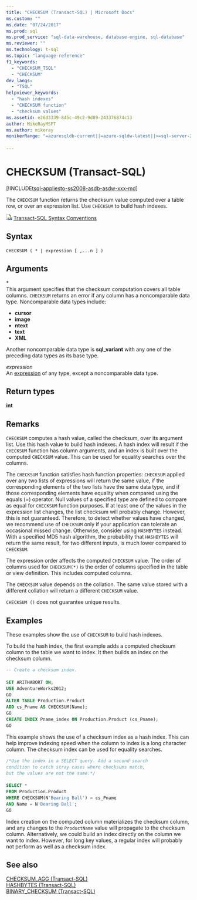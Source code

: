 ```yaml
---
title: "CHECKSUM (Transact-SQL) | Microsoft Docs"
ms.custom: ""
ms.date: "07/24/2017"
ms.prod: sql
ms.prod_service: "sql-data-warehouse, database-engine, sql-database"
ms.reviewer: ""
ms.technology: t-sql
ms.topic: "language-reference"
f1_keywords: 
  - "CHECKSUM_TSQL"
  - "CHECKSUM"
dev_langs: 
  - "TSQL"
helpviewer_keywords: 
  - "hash indexes"
  - "CHECKSUM function"
  - "checksum values"
ms.assetid: e26d3339-845c-49c2-9d89-243376874c13
author: MikeRayMSFT
ms.author: mikeray
monikerRange: "=azuresqldb-current||=azure-sqldw-latest||>=sql-server-2016||=sqlallproducts-allversions||>=sql-server-linux-2017||=azuresqldb-mi-current"

---
```

# CHECKSUM (Transact-SQL)
[!INCLUDE[tsql-appliesto-ss2008-asdb-asdw-xxx-md](../../includes/tsql-appliesto-ss2008-asdb-asdw-xxx-md.md)]

The `CHECKSUM` function returns the checksum value computed over a table row, or over an expression list. Use `CHECKSUM` to build hash indexes.
  
![Topic link icon](../../database-engine/configure-windows/media/topic-link.gif "Topic link icon") [Transact-SQL Syntax Conventions](../../t-sql/language-elements/transact-sql-syntax-conventions-transact-sql.md)
  
## Syntax  
  
```
CHECKSUM ( * | expression [ ,...n ] )  
```  
  
## Arguments  
\*  
This argument specifies that the checksum computation covers all table columns. `CHECKSUM` returns an error if any column has a noncomparable data type. Noncomparable data types include:

- **cursor**
- **image**
- **ntext**
- **text**
- **XML**

Another noncomparable data type is **sql_variant** with any one of the preceding data types as its base type.
  
*expression*  
An [expression](../../t-sql/language-elements/expressions-transact-sql.md) of any type, except a noncomparable data type.
  
## Return types
 **int**  
  
## Remarks  
`CHECKSUM` computes a hash value, called the checksum, over its argument list. Use this hash value to build hash indexes. A hash index will result if the `CHECKSUM` function has column arguments, and an index is built over the computed `CHECKSUM` value. This can be used for equality searches over the columns.
  
The `CHECKSUM` function satisfies hash function properties: `CHECKSUM` applied over any two lists of expressions will return the same value, if the corresponding elements of the two lists have the same data type, and if those corresponding elements have equality when compared using the equals (=) operator. Null values of a specified type are defined to compare as equal for `CHECKSUM` function purposes. If at least one of the values in the expression list changes, the list checksum will probably change. However, this is not guaranteed. 
Therefore, to detect whether values have changed, we recommend use of `CHECKSUM` only if your application can tolerate an occasional missed change. Otherwise, consider using `HASHBYTES` instead. With a specified MD5 hash algorithm, the probability that `HASHBYTES` will return the same result, for two different inputs, is much lower compared to `CHECKSUM`.
  
The expression order affects the computed `CHECKSUM` value. The order of columns used for `CHECKSUM(*)` is the order of columns specified in the table or view definition. This includes computed columns.
  
The `CHECKSUM` value depends on the collation. The same value stored with a different collation will return a different `CHECKSUM` value.
  
`CHECKSUM ()` does not guarantee unique results.

## Examples  
These examples show the use of `CHECKSUM` to build hash indexes.
  
To build the hash index, the first example adds a computed checksum column to the table we want to index. It then builds an index on the checksum column. 
  
```sql
-- Create a checksum index.  

SET ARITHABORT ON;  
USE AdventureWorks2012;   
GO  
ALTER TABLE Production.Product  
ADD cs_Pname AS CHECKSUM(Name);  
GO  
CREATE INDEX Pname_index ON Production.Product (cs_Pname);  
GO  
```  
  
This example shows the use of a checksum index as a hash index. This can help improve indexing speed when the column to index is a long character column. The checksum index can be used for equality searches.
  
```sql
/*Use the index in a SELECT query. Add a second search   
condition to catch stray cases where checksums match,   
but the values are not the same.*/  

SELECT *   
FROM Production.Product  
WHERE CHECKSUM(N'Bearing Ball') = cs_Pname  
AND Name = N'Bearing Ball';  
GO  
```  
  
Index creation on the computed column materializes the checksum column, and any changes to the `ProductName` value will propagate to the checksum column. Alternatively, we could build an index directly on the column we want to index. However, for long key values, a regular index will probably not perform as well as a checksum index.
  
## See also
[CHECKSUM_AGG &#40;Transact-SQL&#41;](../../t-sql/functions/checksum-agg-transact-sql.md)  
[HASHBYTES &#40;Transact-SQL&#41;](../../t-sql/functions/hashbytes-transact-sql.md)  
[BINARY_CHECKSUM  &#40;Transact-SQL&#41;](../../t-sql/functions/binary-checksum-transact-sql.md)
  
  
